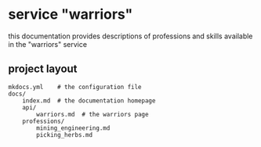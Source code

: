 # service "warriors"

this documentation provides descriptions of professions and skills available in the "warriors" service


## project layout

    mkdocs.yml    # the configuration file
    docs/
        index.md  # the documentation homepage
        api/
            warriors.md  # the warriors page 
        professions/
            mining_engineering.md
            picking_herbs.md
